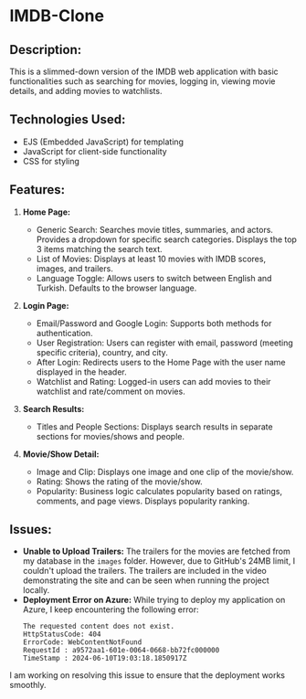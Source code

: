 # IMDB-Clone

## Description:
This is a slimmed-down version of the IMDB web application with basic functionalities such as searching for movies, logging in, viewing movie details, and adding movies to watchlists.

## Technologies Used:
- EJS (Embedded JavaScript) for templating
- JavaScript for client-side functionality
- CSS for styling

## Features:
1. **Home Page:**
    - Generic Search: Searches movie titles, summaries, and actors. Provides a dropdown for specific search categories. Displays the top 3 items matching the search text.
    - List of Movies: Displays at least 10 movies with IMDB scores, images, and trailers.
    - Language Toggle: Allows users to switch between English and Turkish. Defaults to the browser language.

2. **Login Page:**
    - Email/Password and Google Login: Supports both methods for authentication.
    - User Registration: Users can register with email, password (meeting specific criteria), country, and city.
    - After Login: Redirects users to the Home Page with the user name displayed in the header.
    - Watchlist and Rating: Logged-in users can add movies to their watchlist and rate/comment on movies.

3. **Search Results:**
    - Titles and People Sections: Displays search results in separate sections for movies/shows and people.
   
4. **Movie/Show Detail:**
    - Image and Clip: Displays one image and one clip of the movie/show.
    - Rating: Shows the rating of the movie/show.
    - Popularity: Business logic calculates popularity based on ratings, comments, and page views. Displays popularity ranking.

## Issues:
- **Unable to Upload Trailers:** The trailers for the movies are fetched from my database in the `images` folder. However, due to GitHub's 24MB limit, I couldn't upload the trailers. The trailers are included in the video demonstrating the site and can be seen when running the project locally.
- **Deployment Error on Azure:** While trying to deploy my application on Azure, I keep encountering the following error:
    ```
    The requested content does not exist.
    HttpStatusCode: 404
    ErrorCode: WebContentNotFound
    RequestId : a9572aa1-601e-0064-0668-bb72fc000000
    TimeStamp : 2024-06-10T19:03:18.1850917Z
    ```

I am working on resolving this issue to ensure that the deployment works smoothly.
